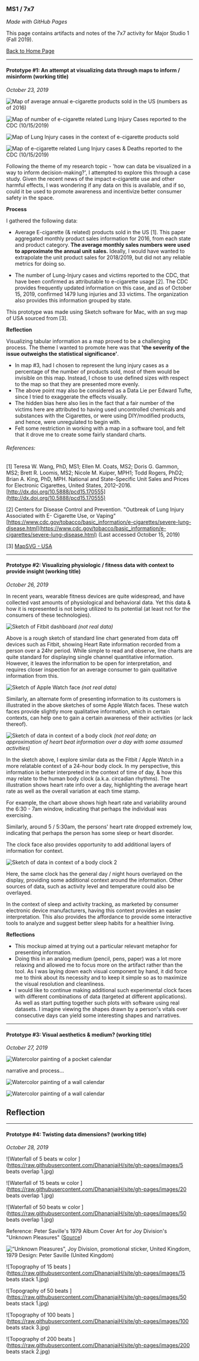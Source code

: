 ### MS1 / 7x7
_Made with GitHub Pages_

This page contains artifacts and notes of the 7x7 activity for Major Studio 1 (Fall 2019).

[Back to Home Page](http://dhananjaih.github.io/site/)

***

#### Prototype #1: An attempt at visualizing data through maps to inform / misinform (working title)
_October 23, 2019_

![Map of average annual e-cigarette products sold in the US (numbers as of 2016) ](https://raw.githubusercontent.com/DhananjaiH/site/gh-pages/images/map1@4x.png)

![Map of number of e-cigarette related Lung Injury Cases reported to the CDC (10/15/2019) ](https://raw.githubusercontent.com/DhananjaiH/site/gh-pages/images/map2@4x.png)

![Map of Lung Injury cases in the context of e-cigarette products sold ](https://raw.githubusercontent.com/DhananjaiH/site/gh-pages/images/map3@4x.png)

![Map of e-cigarette related Lung Injury cases & Deaths reported to the CDC (10/15/2019) ](https://raw.githubusercontent.com/DhananjaiH/site/gh-pages/images/map4@4x.png)

Following the theme of my research topic - 'how can data be visualized in a way to inform decision-making?', I attempted to explore this through a case study. Given the recent news of the impact e-cigarette use and other harmful effects, I was wondering if any data on this is available, and if so, could it be used to promote awareness and incentivize better consumer safety in the space.

**Process**

I gathered the following data:
- Average E-cigarette (& related) products sold in the US [1]. This paper aggregated monthly product sales information for 2016, from each state and product category. **The average monthly sales numbers were used to approximate the annual unit sales.** Ideally, I would have wanted to extrapolate the unit product sales for 2018/2019, but did not any reliable metrics for doing so.

- The number of Lung-Injury cases and victims reported to the CDC, that have been confirmed as attributable to e-cigarette usage [2]. The CDC provides frequently updated information on this case, and as of October 15, 2019, confirmed 1479 lung injuries and 33 victims. The organization also provides this information grouped by state.

This prototype was made using Sketch software for Mac, with an svg map of USA sourced from [3].

**Reflection**

Visualizing tabular information as a map proved to be a challenging process. The theme I wanted to promote here was that **'the severity of the issue outweighs the statistical significance'**.

- In map \#3, had I chosen to represent the lung injury cases as a percentage of the number of products sold, most of them would be invisible on this map. Instead, I chose to use defined sizes with respect to the map so that they are presented more evenly.
- The above point may also be considered as a Data Lie per Edward Tufte, since I tried to exaggerate the effects visually.
- The hidden bias here also lies in the fact that a fair number of the victims here are attributed to having used uncontrolled chemicals and substances with the Cigarettes, or were using DIY/modified products, and hence, were unregulated to begin with.
- Felt some restriction in working with a map in a software tool, and felt that it drove me to create some fairly standard charts.

###### References:
[1] Teresa W. Wang, PhD, MS1; Ellen M. Coats, MS2; Doris G. Gammon, MS2; Brett R. Loomis, MS2; Nicole M. Kuiper, MPH1; Todd Rogers, PhD2; Brian A. King, PhD, MPH. National and State-Specific Unit Sales and Prices for Electronic Cigarettes, United States, 2012–2016. [http://dx.doi.org/10.5888/pcd15.170555](http://dx.doi.org/10.5888/pcd15.170555)

[2] Centers for Disease Control and Prevention. "Outbreak of Lung Injury Associated with E- Cigarette Use, or Vaping" [https://www.cdc.gov/tobacco/basic_information/e-cigarettes/severe-lung-disease.html](https://www.cdc.gov/tobacco/basic_information/e-cigarettes/severe-lung-disease.html) (Last accessed October 15, 2019)

[3] [MapSVG - USA](https://mapsvg.com/maps/usa/)

***

#### Prototype #2: Visualizing physiologic / fitness data with context to provide insight (working title)
_October 26, 2019_

In recent years, wearable fitness devices are quite widespread, and have collected vast amounts of physiological and behavioral data. Yet this data & how it is represented is not being utilized to its potential (at least not for the consumers of these technologies).

![Sketch of Fitbit dashboard ](https://raw.githubusercontent.com/DhananjaiH/site/gh-pages/images/fitbit-dash.jpg)
_(not real data)_

Above is a rough sketch of standard line chart generated from data off devices such as Fitbit, showing Heart Rate information recorded from a person over a 24hr period. While simple to read and observe, line charts are quite standard for displaying single channel quantitative information. However, it leaves the information to be open for interpretation, and requires closer inspection for an average consumer to gain qualitative information from this.

![Sketch of Apple Watch face ](https://raw.githubusercontent.com/DhananjaiH/site/gh-pages/images/apple-watch-face.jpg)
_(not real data)_

Similarly, an alternate form of presenting information to its customers is illustrated in the above sketches of some Apple Watch faces. These watch faces provide slightly more qualitative information, which in certain contexts, can help one to gain a certain awareness of their activities (or lack thereof).

![Sketch of data in context of a body clock ](https://raw.githubusercontent.com/DhananjaiH/site/gh-pages/images/clock-plot-1.jpg)
_(not real data; an approximation of heart beat information over a day with some assumed activities)_

In the sketch above, I explore similar data as the Fitbit / Apple Watch in a more relatable context of a 24-hour body clock. In my perspective, this information is better interpreted in the context of time of day, & how this may relate to the human body clock (a.k.a. circadian rhythms). The illustration shows heart rate info over a day, highlighting the average heart rate as well as the overall variation at each time stamp.

For example, the chart above shows high heart rate and variability around the 6:30 - 7am window, indicating that perhaps the individual was exercising.

Similarly, around 5 / 5:30am, the persons' heart rate dropped extremely low, indicating that perhaps the person has some sleep or heart disorder.

The clock face also provides opportunity to add additional layers of information for context.

![Sketch of data in context of a body clock 2 ](https://raw.githubusercontent.com/DhananjaiH/site/gh-pages/images/clock-plot-daynight@2x.png)

Here, the same clock has the general day / night hours overlayed on the display, providing some additional context around the information. Other sources of data, such as activity level and temperature could also be overlayed.

In the context of sleep and activity tracking, as marketed by consumer electronic device manufacturers, having this context provides an easier interpretation. This also provides the affordance to provide some interactive tools to analyze and suggest better sleep habits for a healthier living.

**Reflections**

- This mockup aimed at trying out a particular relevant metaphor for presenting information.
- Doing this in an analog medium (pencil, pens, paper) was a lot more relaxing and allowed me to focus more on the artifact rather than the tool. As I was laying down each visual component by hand, it did force me to think about its necessity and to keep it simple so as to maximize the visual resolution and cleanliness.
- I would like to continue making additional such experimental clock faces with different combinations of data (targeted at different applications). As well as start putting together such plots with software using real datasets. I imagine viewing the shapes drawn by a person's vitals over consecutive days can yield some interesting shapes and narratives.

***

#### Prototype #3: Visual aesthetics & medium? (working title)
_October 27, 2019_

![Watercolor painting of a pocket calendar ](https://raw.githubusercontent.com/DhananjaiH/site/gh-pages/images/ink-blot-v1.png)

narrative and process...

![Watercolor painting of a wall calendar ](https://raw.githubusercontent.com/DhananjaiH/site/gh-pages/images/ink-blotv2-1.jpg)

![Watercolor painting of a wall calendar ](https://raw.githubusercontent.com/DhananjaiH/site/gh-pages/images/ink-blotv2-final2.jpg)

**Reflection**
----

***

#### Prototype #4: Twisting data dimensions? (working title)
_October 28, 2019_

![Waterfall of 5 beats w color ](https://raw.githubusercontent.com/DhananjaiH/site/gh-pages/images/5 beats overlap 1.jpg)

![Waterfall of 15 beats w color ](https://raw.githubusercontent.com/DhananjaiH/site/gh-pages/images/20 beats overlap 1.jpg)

![Waterfall of 50 beats w color ](https://raw.githubusercontent.com/DhananjaiH/site/gh-pages/images/50 beats overlap 1.jpg)

Reference: Peter Saville's 1979 Album Cover Art for Joy Division's "Unknown Pleasures" ([Source](https://www.creativeboom.com/resources/jens-muellers-new-book-is-the-most-comprehensive-exploration-of-graphic-design-to-date/))

![“Unknown Pleasures”, Joy Division, promotional sticker, United Kingdom, 1979 Design: Peter Saville (United Kingdom)](https://raw.githubusercontent.com/DhananjaiH/site/gh-pages/images/peter-saville-2.jpg)

![Topography of 15 beats ](https://raw.githubusercontent.com/DhananjaiH/site/gh-pages/images/15 beats stack 1.jpg)

![Topography of 50 beats ](https://raw.githubusercontent.com/DhananjaiH/site/gh-pages/images/50 beats stack 1.jpg)

![Topography of 100 beats ](https://raw.githubusercontent.com/DhananjaiH/site/gh-pages/images/100 beats stack 3.jpg)

![Topography of 200 beats ](https://raw.githubusercontent.com/DhananjaiH/site/gh-pages/images/200 beats stack 2.jpg)
